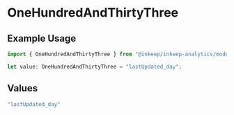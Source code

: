 # OneHundredAndThirtyThree

## Example Usage

```typescript
import { OneHundredAndThirtyThree } from "@inkeep/inkeep-analytics/models/operations";

let value: OneHundredAndThirtyThree = "lastUpdated_day";
```

## Values

```typescript
"lastUpdated_day"
```